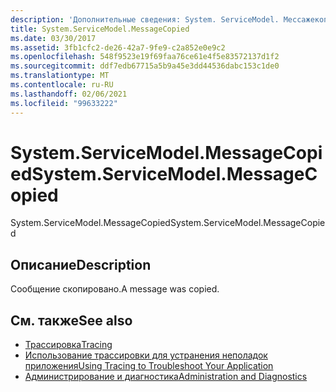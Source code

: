 ```yaml
---
description: 'Дополнительные сведения: System. ServiceModel. Мессажекопиед'
title: System.ServiceModel.MessageCopied
ms.date: 03/30/2017
ms.assetid: 3fb1cfc2-de26-42a7-9fe9-c2a852e0e9c2
ms.openlocfilehash: 548f9523e19f69faa76ce61e4f5e83572137d1f2
ms.sourcegitcommit: ddf7edb67715a5b9a45e3dd44536dabc153c1de0
ms.translationtype: MT
ms.contentlocale: ru-RU
ms.lasthandoff: 02/06/2021
ms.locfileid: "99633222"
---
```

# <a name="systemservicemodelmessagecopied"></a><span data-ttu-id="2095d-103">System.ServiceModel.MessageCopied</span><span class="sxs-lookup"><span data-stu-id="2095d-103">System.ServiceModel.MessageCopied</span></span>

<span data-ttu-id="2095d-104">System.ServiceModel.MessageCopied</span><span class="sxs-lookup"><span data-stu-id="2095d-104">System.ServiceModel.MessageCopied</span></span>  
  
## <a name="description"></a><span data-ttu-id="2095d-105">Описание</span><span class="sxs-lookup"><span data-stu-id="2095d-105">Description</span></span>  

 <span data-ttu-id="2095d-106">Сообщение скопировано.</span><span class="sxs-lookup"><span data-stu-id="2095d-106">A message was copied.</span></span>  
  
## <a name="see-also"></a><span data-ttu-id="2095d-107">См. также</span><span class="sxs-lookup"><span data-stu-id="2095d-107">See also</span></span>

- [<span data-ttu-id="2095d-108">Трассировка</span><span class="sxs-lookup"><span data-stu-id="2095d-108">Tracing</span></span>](index.md)
- [<span data-ttu-id="2095d-109">Использование трассировки для устранения неполадок приложения</span><span class="sxs-lookup"><span data-stu-id="2095d-109">Using Tracing to Troubleshoot Your Application</span></span>](using-tracing-to-troubleshoot-your-application.md)
- [<span data-ttu-id="2095d-110">Администрирование и диагностика</span><span class="sxs-lookup"><span data-stu-id="2095d-110">Administration and Diagnostics</span></span>](../index.md)
